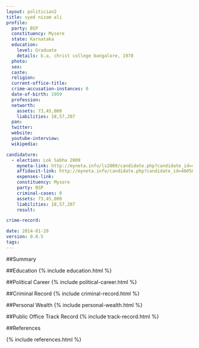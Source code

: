 ```yaml
---
layout: politician2
title: syed nizam ali
profile: 
  party: BSP
  constituency: Mysore
  state: Karnataka
  education: 
    level: Graduate
    details: b.a, christ college bangalore, 1978
  photo: 
  sex: 
  caste: 
  religion: 
  current-office-title: 
  crime-accusation-instances: 0
  date-of-birth: 1959
  profession: 
  networth: 
    assets: 73,45,000
    liabilities: 18,57,207
  pan: 
  twitter: 
  website: 
  youtube-interview: 
  wikipedia: 

candidature: 
  - election: Lok Sabha 2009
    myneta-link: http://myneta.info/ls2009/candidate.php?candidate_id=4605
    affidavit-link: http://myneta.info/candidate.php?candidate_id=4605&scan=original
    expenses-link: 
    constituency: Mysore 
    party: BSP
    criminal-cases: 0
    assets: 73,45,000
    liabilities: 18,57,207
    result:  

crime-record: 

date: 2014-01-28
version: 0.0.5
tags: 
---
```

##Summary


##Education
{% include education.html %}


##Political Career
{% include political-career.html %}


##Criminal Record
{% include criminal-record.html %}


##Personal Wealth
{% include personal-wealth.html %}


##Public Office Track Record
{% include track-record.html %}


##References


{% include references.html %}